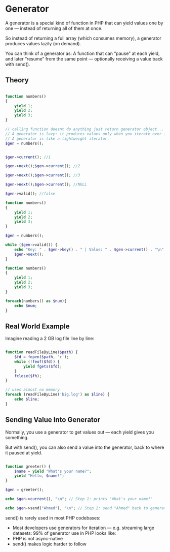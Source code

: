 # Generator

A generator is a special kind of function in PHP that can yield values one by one — instead of returning all of them at once.

So instead of returning a full array (which consumes memory), a generator produces values lazily (on demand).

You can think of a generator as: A function that can “pause” at each yield, and later “resume” from the same point — optionally receiving a value back with send().

## Theory

```php

function numbers()
{
    yield 1;
    yield 2;
    yield 3;
}

// calling function doesnt do anything just return generator object .. 
// A generator is lazy: it produces values only when you iterate over it (with foreach, next(), etc.).
// A generator is like a lightweight iterator.
$gen = numbers();


$gen->current(); //1

$gen->next();$gen->current(); //2

$gen->next();$gen->current(); //3

$gen->next();$gen->current(); //NULL

$gen->valid(); //false
```

```php
function numbers()
{
    yield 1;
    yield 2;
    yield 3;
}

$gen = numbers();

while ($gen->valid()) {
    echo "Key: " . $gen->key() . " | Value: " . $gen->current() . "\n";
    $gen->next();
}

```

```php
function numbers()
{
    yield 1;
    yield 2;
    yield 3;
}

foreach(numbers() as $num){
    echo $num;
}
```


## Real World Example

Imagine reading a 2 GB log file line by line:

```php

function readFileByLine($path) {
    $fd = fopen($path, 'r');
    while (!feof($fd)) {
        yield fgets($fd);
    }
    fclose($fh);
}

// uses almost no memory
foreach (readFileByLine('big.log') as $line) {
    echo $line;
}

```


## Sending Value Into Generator

Normally, you use a generator to get values out — each yield gives you something.

But with send(), you can also send a value into the generator, back to where it paused at yield.

```php

function greeter() {
    $name = yield "What's your name?";
    yield "Hello, $name!";
}

$gen = greeter();

echo $gen->current(), "\n"; // Step 1: prints "What's your name?"

echo $gen->send("Ahmed"), "\n"; // Step 2: send "Ahmed" back to generator


```

send() is rarely used in most PHP codebases:
- Most developers use generators for iteration — e.g. streaming large datasets: 99% of generator use in PHP looks like:
- PHP is not async-native
- send() makes logic harder to follow